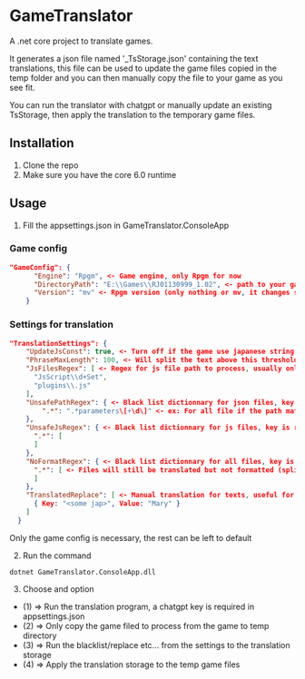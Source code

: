 # GameTranslator
A .net core project to translate games.

It generates a json file named '<game name>_TsStorage.json' containing the text translations, this file can be used to update the game files copied in the temp folder and you can then manually copy the file to your game as you see fit.

You can run the translator with chatgpt or manually update an existing TsStorage, then apply the translation to the temporary game files.

## Installation

1. Clone the repo
2. Make sure you have the core 6.0 runtime

## Usage

1. Fill the appsettings.json in GameTranslator.ConsoleApp

### Game config
```json
"GameConfig": {
      "Engine": "Rpgm", <- Game engine, only Rpgm for now
      "DirectoryPath": "E:\\Games\\RJ01130999_1.02", <- path to your game, note that no game files will ever be touched by this program
      "Version": "mv" <- Rpgm version (only nothing or mv, it changes some paths)
    }
```
### Settings for translation
```json
"TranslationSettings": {
    "UpdateJsConst": true, <- Turn off if the game use japanese string in eval, usually it is ok to turn on
    "PhraseMaxLength": 100, <- Will split the text above this threshold
    "JsFilesRegex": [ <- Regex for js file path to process, usually only plugins file
      "JsScript\\d+Set",
      "plugins\\.js"
    ],
    "UnsafePathRegex": { <- Black list dictionnary for json files, key is regex path and value is regex path
        ".*": ".*parameters\[+\d\]" <- ex: For all file if the path match parameters[<number>] it will not be translated
    },
    "UnsafeJsRegex": { <- Black list dictionnary for js files, key is regex path and value is regex path
      ".*": [
      ]
    },
    "NoFormatRegex": { <- Black list dictionnary for all files, key is regex path and value is regex path
      ".*": [ <- Files will still be translated but not formatted (splitted, character replace etc...)
      ]
    },
    "TranslatedReplace": [ <- Manual translation for texts, useful for names
      { Key: "<some jap>", Value: "Mary" }
    ]
  }
```

Only the game config is necessary, the rest can be left to default

2. Run the command 
```shell
dotnet GameTranslator.ConsoleApp.dll
```

3. Choose and option

- (1) => Run the translation program, a chatgpt key is required in appsettings.json
- (2) => Only copy the game filed to process from the game to temp directory
- (3) => Run the blacklist/replace etc... from the settings to the translation storage
- (4) => Apply the translation storage to the temp game files